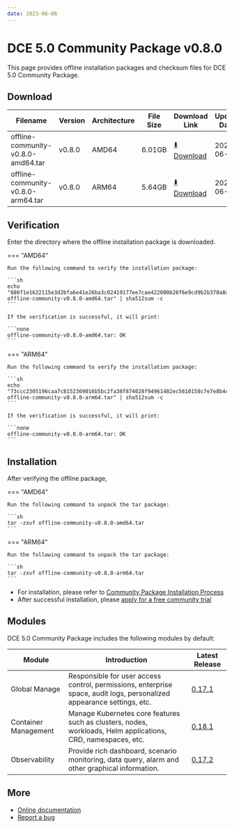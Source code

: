 ```yaml
---
date: 2023-06-06
---
```


# DCE 5.0 Community Package v0.8.0

This page provides offline installation packages and checksum files for DCE 5.0 Community Package.

## Download

| Filename                               | Version | Architecture | File Size | Download Link                                                                               | Update Date |
| --------------------------------------- | ------- | ------------ | --------- | ------------------------------------------------------------------------------------------- | ----------- |
| offline-community-v0.8.0-amd64.tar      | v0.8.0  | AMD64        | 6.01GB    | [:arrow_down: Download](https://qiniu-download-public.daocloud.io/DaoCloud_Enterprise/dce5/offline-community-v0.8.0-amd64.tar) | 2023-06-06 |
| offline-community-v0.8.0-arm64.tar      | v0.8.0  | ARM64        | 5.64GB    | [:arrow_down: Download](https://qiniu-download-public.daocloud.io/DaoCloud_Enterprise/dce5/offline-community-v0.8.0-arm64.tar) | 2023-06-06 |

## Verification

Enter the directory where the offline installation package is downloaded.

=== "AMD64"

    Run the following command to verify the installation package:

    ```sh
    echo "886f1e1622115e3d2bfa6e41e26ba3c02419177ee7cae422000b28f6e9cd9b2b370a8a737be90328ee1b048c02811b4b31443638960b3cd24acf9ce0b9848320  offline-community-v0.8.0-amd64.tar" | sha512sum -c
    ```

    If the verification is successful, it will print:

    ```none
    offline-community-v0.8.0-amd64.tar: OK
    ```

=== "ARM64"

    Run the following command to verify the installation package:

    ```sh
    echo "73ccc2305196caa7c8152369016b5bc2fa38f874028f94961482ec5610158c7e7e8b4c3f7a335e473a28953e5ffeff27bb6ee7d132b3b1ae8e49ddd711993c21  offline-community-v0.8.0-arm64.tar" | sha512sum -c
    ```

    If the verification is successful, it will print:

    ```none
    offline-community-v0.8.0-arm64.tar: OK
    ```

## Installation

After verifying the offline package,

=== "AMD64"

    Run the following command to unpack the tar package:

    ```sh
    tar -zxvf offline-community-v0.8.0-amd64.tar
    ```

=== "ARM64"

    Run the following command to unpack the tar package:

    ```sh
    tar -zxvf offline-community-v0.8.0-arm64.tar
    ```

- For installation, please refer to [Community Package Installation Process](../../install/community/k8s/online.md#_2)
- After successful installation, please [apply for a free community trial](../../dce/license0.md)

## Modules

DCE 5.0 Community Package includes the following modules by default:

| Module        | Introduction                                                                 | Latest Release                                              |
| ------------- | ---------------------------------------------------------------------------- | ------------------------------------------------------------ |
| Global Manage | Responsible for user access control, permissions, enterprise space, audit logs, personalized appearance settings, etc. | [0.17.1](../../ghippo/intro/release-notes.md#0171)         |
| Container Management | Manage Kubernetes core features such as clusters, nodes, workloads, Helm applications, CRD, namespaces, etc.        | [0.18.1](../../kpanda/intro/release-notes.md#0181)         |
| Observability | Provide rich dashboard, scenario monitoring, data query, alarm and other graphical information.                      | [0.17.2](../../insight/intro/releasenote.md#0172)          |

## More

- [Online documentation](../../dce/index.md)
- [Report a bug](https://github.com/DaoCloud/DaoCloud-docs/issues)
